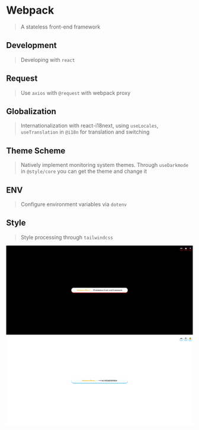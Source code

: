 # Webpack

> A stateless front-end framework

## Development

> Developing with `react`

## Request

> Use `axios` with `@request` with webpack proxy

## Globalization

> Internationalization with react-i18next, using `useLocales`, `useTranslation` in `@i18n` for translation and switching

## Theme Scheme

> Natively implement monitoring system themes.
> Through `useDarkmode` in `@style/core` you can get the theme and change it

## ENV

> Configure environment variables via `dotenv`

## Style

> Style processing through `tailwindcss`

![image](https://github.com/ubuding/Webpack.React/blob/ubuding/README/dark.png)
![image](https://github.com/ubuding/Webpack.React/blob/ubuding/README/light.png)
